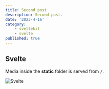 ```yaml
---
title: Second post
description: Second post.
date: '2023-4-16'
category: 
    - sveltekit
    - svelte
published: true
---
```


## Svelte

Media inside the **static** folder is served from `/`.

![Svelte](favicon.png)